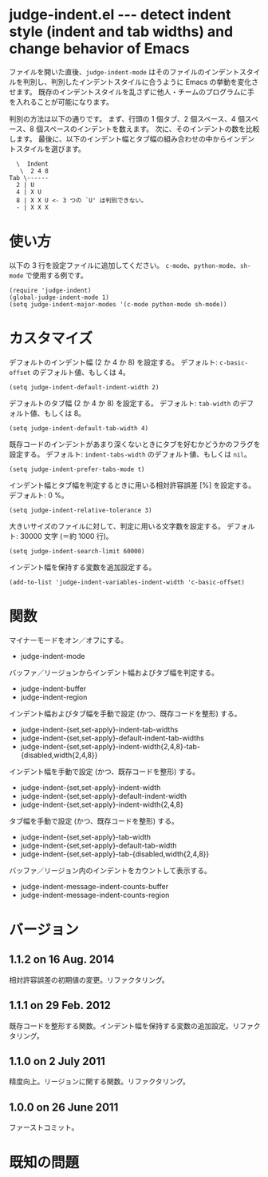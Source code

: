 # judge-indent.el --- detect indent style (indent and tab widths) and change behavior of Emacs

ファイルを開いた直後、`judge-indent-mode` はそのファイルのインデントスタイルを判別し、判別したインデントスタイルに合うように Emacs の挙動を変化させます。
既存のインデントスタイルを乱さずに他人・チームのプログラムに手を入れることが可能になります。

判別の方法は以下の通りです。
まず、行頭の 1 個タブ、2 個スペース、4 個スペース、8 個スペースのインデントを数えます。
次に、そのインデントの数を比較します。
最後に、以下のインデント幅とタブ幅の組み合わせの中からインデントスタイルを選びます。

      \  Indent
       \  2 4 8
    Tab \------
      2 | U
      4 | X U
      8 | X X U <- 3 つの `U' は判別できない。
      - | X X X

# 使い方

以下の 3 行を設定ファイルに追加してください。
`c-mode`、`python-mode`、`sh-mode` で使用する例です。

    (require 'judge-indent)
    (global-judge-indent-mode 1)
    (setq judge-indent-major-modes '(c-mode python-mode sh-mode))

# カスタマイズ

デフォルトのインデント幅 (2 か 4 か 8) を設定する。
デフォルト: `c-basic-offset` のデフォルト値、もしくは 4。

    (setq judge-indent-default-indent-width 2)

デフォルトのタブ幅 (2 か 4 か 8) を設定する。
デフォルト: `tab-width` のデフォルト値、もしくは 8。

    (setq judge-indent-default-tab-width 4)

既存コードのインデントがあまり深くないときにタブを好むかどうかのフラグを設定する。
デフォルト: `indent-tabs-width` のデフォルト値、もしくは `nil`。

    (setq judge-indent-prefer-tabs-mode t)

インデント幅とタブ幅を判定するときに用いる相対許容誤差 [%] を設定する。
デフォルト: 0 %。

    (setq judge-indent-relative-tolerance 3)

大きいサイズのファイルに対して、判定に用いる文字数を設定する。
デフォルト: 30000 文字 (＝約 1000 行)。

    (setq judge-indent-search-limit 60000)

インデント幅を保持する変数を追加設定する。

    (add-to-list 'judge-indent-variables-indent-width 'c-basic-offset)

# 関数

マイナーモードをオン／オフにする。

* judge-indent-mode

バッファ／リージョンからインデント幅およびタブ幅を判定する。

* judge-indent-buffer
* judge-indent-region

インデント幅およびタブ幅を手動で設定 (かつ、既存コードを整形) する。

* judge-indent-{set,set-apply}-indent-tab-widths
* judge-indent-{set,set-apply}-default-indent-tab-widths
* judge-indent-{set,set-apply}-indent-width{2,4,8}-tab-{disabled,width{2,4,8}}

インデント幅を手動で設定 (かつ、既存コードを整形) する。

* judge-indent-{set,set-apply}-indent-width
* judge-indent-{set,set-apply}-default-indent-width
* judge-indent-{set,set-apply}-indent-width{2,4,8}

タブ幅を手動で設定 (かつ、既存コードを整形) する。

* judge-indent-{set,set-apply}-tab-width
* judge-indent-{set,set-apply}-default-tab-width
* judge-indent-{set,set-apply}-tab-{disabled,width{2,4,8}}

バッファ／リージョン内のインデントをカウントして表示する。

* judge-indent-message-indent-counts-buffer
* judge-indent-message-indent-counts-region

# バージョン

## 1.1.2 on 16 Aug. 2014

相対許容誤差の初期値の変更。リファクタリング。

## 1.1.1 on 29 Feb. 2012

既存コードを整形する関数。インデント幅を保持する変数の追加設定。リファクタリング。

## 1.1.0 on 2 July 2011

精度向上。リージョンに関する関数。リファクタリング。

## 1.0.0 on 26 June 2011

ファーストコミット。

# 既知の問題
